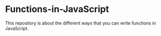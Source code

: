 # Functions-in-JavaScript
This repository is about the different ways that you can write functions in JavaScript.
